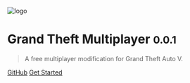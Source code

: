 ![logo](https://avatars3.githubusercontent.com/u/28156073?v=4&s=200)

# Grand Theft Multiplayer <small>0.0.1</small>

> A free multiplayer modification for Grand Theft Auto V.

[GitHub](https://github.com/gt5mp)
[Get Started](https://gt-mp.net/forum/)
